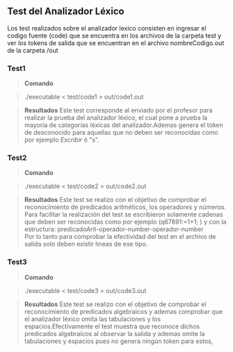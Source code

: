 ## Test del Analizador Léxico

Los test realizados sobre el analizador lexico consisten en ingresar el codigo fuente (code) que se encuentra en los archivos de la carpeta test y ver los tokens de salida que se encuentran en el archivo nombreCodigo.out de la carpeta /out

### Test1
> **Comando**

 > ./executable < test/code1 > out/code1.out

> **Resultados**
Este test corresponde al enviado por el profesor para realizar la prueba del analizador léxico, el cual pone a prueba la mayoría de categorías léxicas del analizador.Ademas genera el token de desconocido para aquellas que no deben ser reconocidas como por ejemplo *Escribir* ó "s".
### Test2

> **Comando**

 > ./executable < test/code2 > out/code2.out

> **Resultados**
Este test se realizo con el objetivo de comprobar el reconocimiento de predicados aritméticos,  los operadores y números. Para facilitar la realización del test se escribieron solamente cadenas que deben ser reconocidas como por ejemplo (q67891:=1+1;	)  y con la estructura:
 predicadoArit-operador-number-operador-number  
 Por lo tanto para comprobar la efectividad del test en el archivo de salida solo deben existir lineas de ese tipo.

### Test3

> **Comando**

 > ./executable < test/code3 > out/code3.out

> **Resultados**
Este test se realizo con el objetivo de comprobar el reconocimiento de predicados  algebraicos y ademas comprobar que el analizador léxico omita las tabulaciones y los espacios.Efectivamente el test muestra que reconoce dichos predicados algebraicos al observar la salida y ademas omite la tabulaciones y espacios pues no genera ningún token para estos,
<!--stackedit_data:
eyJoaXN0b3J5IjpbMTAxNjQ3NDE3NiwtMTkyMDE0MTY0OF19
-->